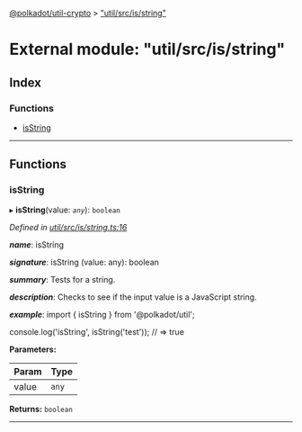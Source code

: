 [@polkadot/util-crypto](../README.md) > ["util/src/is/string"](../modules/_util_src_is_string_.md)

# External module: "util/src/is/string"

## Index

### Functions

* [isString](_util_src_is_string_.md#isstring)

---

## Functions

<a id="isstring"></a>

###  isString

▸ **isString**(value: *`any`*): `boolean`

*Defined in [util/src/is/string.ts:16](https://github.com/polkadot-js/util/blob/7550b44/packages/util/src/is/string.ts#L16)*

*__name__*: isString

*__signature__*: isString (value: any): boolean

*__summary__*: Tests for a string.

*__description__*: Checks to see if the input value is a JavaScript string.

*__example__*: import { isString } from '@polkadot/util';

console.log('isString', isString('test')); // => true

**Parameters:**

| Param | Type |
| ------ | ------ |
| value | `any` |

**Returns:** `boolean`

___

